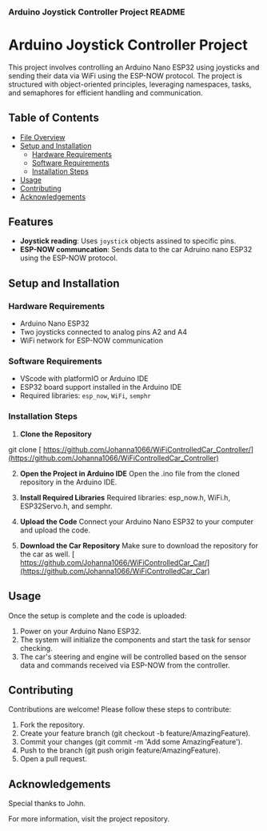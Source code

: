 
### Arduino Joystick Controller Project README

# Arduino Joystick Controller Project

This project involves controlling an Arduino Nano ESP32 using joysticks and sending their data via WiFi using the ESP-NOW protocol. The project is structured with object-oriented principles, leveraging namespaces, tasks, and semaphores for efficient handling and communication.

## Table of Contents
- [File Overview](#file-overview)
- [Setup and Installation](#setup-and-installation)
  - [Hardware Requirements](#hardware-requirements)
  - [Software Requirements](#software-requirements)
  - [Installation Steps](#installation-steps)
- [Usage](#usage)
- [Contributing](#contributing)
- [Acknowledgements](#acknowledgements)

## Features

- **Joystick reading**: Uses `joystick` objects assined to specific pins.
- **ESP-NOW communcation**: Sends data to the car Adruino nano ESP32 using the ESP-NOW protocol.

## Setup and Installation

### Hardware Requirements
- Arduino Nano ESP32
- Two joysticks connected to analog pins A2 and A4
- WiFi network for ESP-NOW communication

### Software Requirements
- VScode with platformIO or Arduino IDE
- ESP32 board support installed in the Arduino IDE
- Required libraries: `esp_now`, `WiFi`, `semphr`

### Installation Steps
1. **Clone the Repository**

git clone [ https://github.com/Johanna1066/WiFiControlledCar_Controller/](https://github.com/Johanna1066/WiFiControlledCar_Controller)

2. **Open the Project in Arduino IDE**
Open the .ino file from the cloned repository in the Arduino IDE.

3. **Install Required Libraries**
Required libraries: esp_now.h, WiFi.h, ESP32Servo.h, and semphr.

4. **Upload the Code**
Connect your Arduino Nano ESP32 to your computer and upload the code.

5. **Download the Car Repository**
Make sure to download the repository for the car as well.
[ https://github.com/Johanna1066/WiFiControlledCar_Car/](https://github.com/Johanna1066/WiFiControlledCar_Car)


## Usage
Once the setup is complete and the code is uploaded:

1. Power on your Arduino Nano ESP32.
2. The system will initialize the components and start the task for sensor checking.
3. The car's steering and engine will be controlled based on the sensor data and commands received via ESP-NOW from the controller.
## Contributing
Contributions are welcome! Please follow these steps to contribute:

1. Fork the repository.
2. Create your feature branch (git checkout -b feature/AmazingFeature).
3. Commit your changes (git commit -m 'Add some AmazingFeature').
4. Push to the branch (git push origin feature/AmazingFeature).
5. Open a pull request.
## Acknowledgements
Special thanks to John.

For more information, visit the project repository.
